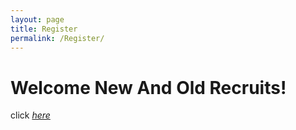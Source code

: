 ```yaml
---
layout: page
title: Register
permalink: /Register/
---
```

Welcome New And Old Recruits!
====

click [*here*](https://docs.google.com/forms/d/e/1FAIpQLSdvXVpKTXs-kVheaA-0wMd_AFYaxGw8gkKsA48sc6U9LpWQyQ/viewform)
